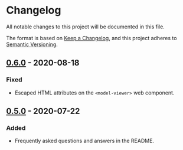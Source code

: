 # Changelog

All notable changes to this project will be documented in this file.

The format is based on [Keep a Changelog](https://keepachangelog.com/en/1.0.0/),
and this project adheres to [Semantic Versioning](https://semver.org/spec/v2.0.0.html).

## [0.6.0] - 2020-08-18

### Fixed

- Escaped HTML attributes on the `<model-viewer>` web component.

## [0.5.0] - 2020-07-22

### Added

- Frequently asked questions and answers in the README.

[0.6.0]: https://github.com/drydart/model_viewer.dart/compare/0.5.0...0.6.0
[0.5.0]: https://github.com/drydart/model_viewer.dart/compare/0.4.0...0.5.0
